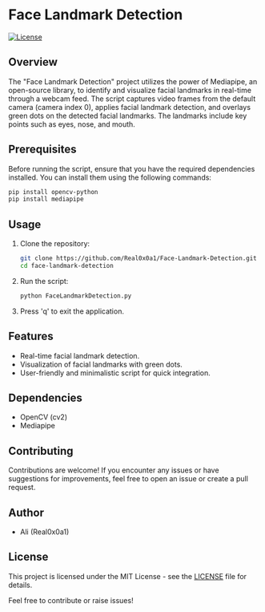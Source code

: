 # Face Landmark Detection

[![License](https://img.shields.io/badge/License-MIT-blue.svg)](https://opensource.org/licenses/MIT)

## Overview

The "Face Landmark Detection" project utilizes the power of Mediapipe, an open-source library, to identify and visualize facial landmarks in real-time through a webcam feed. The script captures video frames from the default camera (camera index 0), applies facial landmark detection, and overlays green dots on the detected facial landmarks. The landmarks include key points such as eyes, nose, and mouth.

## Prerequisites

Before running the script, ensure that you have the required dependencies installed. You can install them using the following commands:

```bash
pip install opencv-python
pip install mediapipe
```

## Usage

1. Clone the repository:

   ```bash
   git clone https://github.com/Real0x0a1/Face-Landmark-Detection.git
   cd face-landmark-detection
   ```

2. Run the script:

   ```bash
   python FaceLandmarkDetection.py
   ```

3. Press 'q' to exit the application.

## Features

- Real-time facial landmark detection.
- Visualization of facial landmarks with green dots.
- User-friendly and minimalistic script for quick integration.

## Dependencies

- OpenCV (cv2)
- Mediapipe

## Contributing

Contributions are welcome! If you encounter any issues or have suggestions for improvements, feel free to open an issue or create a pull request.

## Author
- Ali (Real0x0a1)

## License
This project is licensed under the MIT License - see the [LICENSE](LICENSE) file for details.

Feel free to contribute or raise issues!

